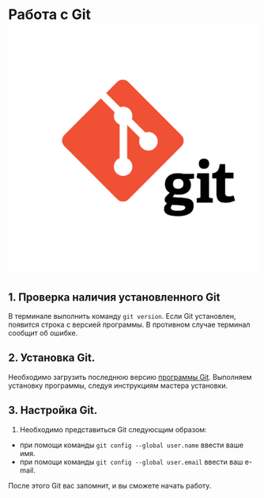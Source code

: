 # Работа с Git![alt text](<git for-1.png>)
## 1. Проверка наличия установленного Git
В терминале выполнить команду `git version`. Если Git установлен, появится строка с версией программы. В противном случае терминал сообщит об ошибке.

## 2. Установка Git.
Необходимо загрузить последнюю версию [программы Git](https://git-scm.com/download). Выполняем установку программы, следуя инструкциям мастера установки.

## 3. Настройка Git.

1. Необходимо представиться Git следуюсщим образом:

* при помощи команды `git config --global user.name` ввести ваше имя.
* при помощи команды `git config --global user.email` ввести ваш e-mail.

После этого Git вас запомнит, и вы сможете начать работу.


